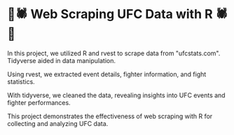 # 🥊🕷️ Web Scraping UFC Data with R 🕷️🥊

In this project, we utilized R and rvest to scrape data from "ufcstats.com". Tidyverse aided in data manipulation.

Using rvest, we extracted event details, fighter information, and fight statistics.

With tidyverse, we cleaned the data, revealing insights into UFC events and fighter performances.

This project demonstrates the effectiveness of web scraping with R for collecting and analyzing UFC data.
